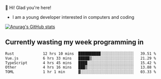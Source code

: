 👋 Hi! Glad you're here!
- I am a young developer interested in computers and coding

[![Anurag's GitHub stats](https://github-readme-stats.vercel.app/api?username=Eatham532&theme=dark)](https://github.com/anuraghazra/github-readme-stats)


## Currently wasting my week programming in
<!--START_SECTION:waka-->

```txt
Rust             12 hrs 10 mins  ██████████░░░░░░░░░░░░░░░   39.51 %
Vue.js           6 hrs 33 mins   █████▒░░░░░░░░░░░░░░░░░░░   21.29 %
TypeScript       4 hrs 45 mins   ████░░░░░░░░░░░░░░░░░░░░░   15.42 %
Other            4 hrs 16 mins   ███▒░░░░░░░░░░░░░░░░░░░░░   13.88 %
TOML             1 hr 1 min      ▓░░░░░░░░░░░░░░░░░░░░░░░░   03.33 %
```

<!--END_SECTION:waka-->
